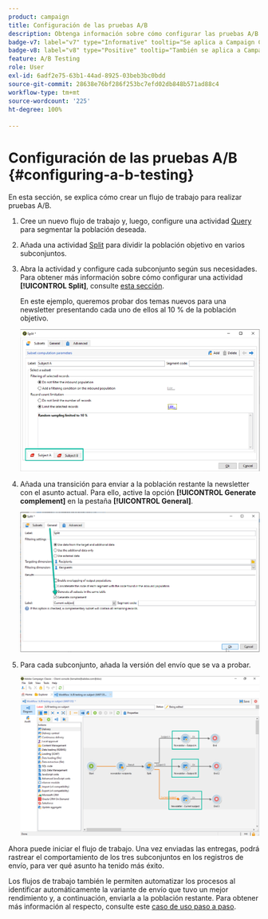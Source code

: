 ```yaml
---
product: campaign
title: Configuración de las pruebas A/B
description: Obtenga información sobre cómo configurar las pruebas A/B en Campaign
badge-v7: label="v7" type="Informative" tooltip="Se aplica a Campaign Classic v7"
badge-v8: label="v8" type="Positive" tooltip="También se aplica a Campaign v8"
feature: A/B Testing
role: User
exl-id: 6adf2e75-63b1-44ad-8925-03beb3bc0bdd
source-git-commit: 28638e76bf286f253bc7efd02db848b571ad88c4
workflow-type: tm+mt
source-wordcount: '225'
ht-degree: 100%

---
```


# Configuración de las pruebas A/B {#configuring-a-b-testing}

En esta sección, se explica cómo crear un flujo de trabajo para realizar pruebas A/B.

1. Cree un nuevo flujo de trabajo y, luego, configure una actividad [Query](../../workflow/using/query.md) para segmentar la población deseada.

1. Añada una actividad [Split](../../workflow/using/split.md) para dividir la población objetivo en varios subconjuntos.

1. Abra la actividad y configure cada subconjunto según sus necesidades. Para obtener más información sobre cómo configurar una actividad **[!UICONTROL Split]**, consulte [esta sección](../../workflow/using/split.md).

   En este ejemplo, queremos probar dos temas nuevos para una newsletter presentando cada uno de ellos al 10 % de la población objetivo.

   ![](assets/ab-testing-split.png)

1. Añada una transición para enviar a la población restante la newsletter con el asunto actual. Para ello, active la opción **[!UICONTROL Generate complement]** en la pestaña **[!UICONTROL General]**.

   ![](assets/ab-testing-complement.png)

1. Para cada subconjunto, añada la versión del envío que se va a probar.

   ![](assets/ab-testing-delivery.png)

Ahora puede iniciar el flujo de trabajo. Una vez enviadas las entregas, podrá rastrear el comportamiento de los tres subconjuntos en los registros de envío, para ver qué asunto ha tenido más éxito.

Los flujos de trabajo también le permiten automatizar los procesos al identificar automáticamente la variante de envío que tuvo un mejor rendimiento y, a continuación, enviarla a la población restante. Para obtener más información al respecto, consulte este [caso de uso paso a paso](a-b-testing-use-case.md).
